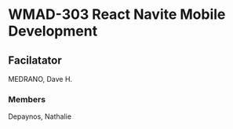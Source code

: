 # WMAD-303 React Navite Mobile Development

## Facilatator 
MEDRANO, Dave H.

### Members
Depaynos, Nathalie